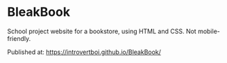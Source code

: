 # BleakBook
School project website for a bookstore, using HTML and CSS. Not mobile-friendly.

Published at:  https://introvertboi.github.io/BleakBook/


